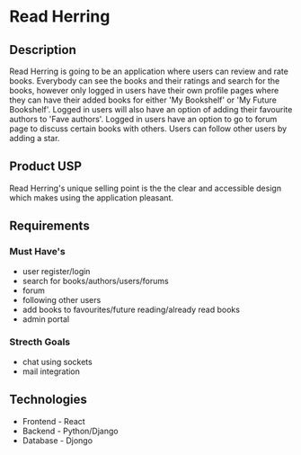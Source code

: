 # Read Herring

## Description

Read Herring is going to be an application where users can review and rate books. Everybody can see the books and their ratings and search
for the books, however only logged in users have their own profile pages where they can have their added books for either 'My Bookshelf' or 'My Future Bookshelf'.
Logged in users will also have an option of adding their favourite authors to 'Fave authors'. Logged in users have an option to go to forum page to discuss certain books with others.
Users can follow other users by adding a star.

## Product USP

Read Herring's unique selling point is the the clear and accessible design which makes using the application pleasant.

## Requirements

### Must Have's

-   user register/login
-   search for books/authors/users/forums
-   forum
-   following other users
-   add books to favourites/future reading/already read books
-   admin portal

### Strecth Goals

-   chat using sockets
-   mail integration

## Technologies

-   Frontend - React
-   Backend - Python/Django
-   Database - Djongo
